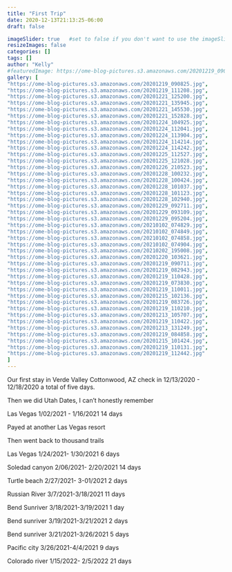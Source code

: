 ```yaml
---
title: "First Trip"
date: 2020-12-13T21:13:25-06:00
draft: false

imageSlider: true   #set to false if you don't want to use the imageSlider but a featuredImage
resizeImages: false
categories: []
tags: []
author: "Kelly"
#featuredImage: https://ome-blog-pictures.s3.amazonaws.com/20201219_090825.jpg
gallery: [
"https://ome-blog-pictures.s3.amazonaws.com/20201219_090825.jpg",
"https://ome-blog-pictures.s3.amazonaws.com/20201219_111208.jpg",
"https://ome-blog-pictures.s3.amazonaws.com/20201221_125200.jpg",
"https://ome-blog-pictures.s3.amazonaws.com/20201221_135945.jpg",
"https://ome-blog-pictures.s3.amazonaws.com/20201221_145530.jpg",
"https://ome-blog-pictures.s3.amazonaws.com/20201221_152828.jpg",
"https://ome-blog-pictures.s3.amazonaws.com/20201224_104925.jpg",
"https://ome-blog-pictures.s3.amazonaws.com/20201224_112041.jpg",
"https://ome-blog-pictures.s3.amazonaws.com/20201224_113904.jpg",
"https://ome-blog-pictures.s3.amazonaws.com/20201224_114214.jpg",
"https://ome-blog-pictures.s3.amazonaws.com/20201224_114242.jpg",
"https://ome-blog-pictures.s3.amazonaws.com/20201225_112527.jpg",
"https://ome-blog-pictures.s3.amazonaws.com/20201225_121028.jpg",
"https://ome-blog-pictures.s3.amazonaws.com/20201226_210523.jpg",
"https://ome-blog-pictures.s3.amazonaws.com/20201228_100232.jpg",
"https://ome-blog-pictures.s3.amazonaws.com/20201228_100424.jpg",
"https://ome-blog-pictures.s3.amazonaws.com/20201228_101037.jpg",
"https://ome-blog-pictures.s3.amazonaws.com/20201228_101123.jpg",
"https://ome-blog-pictures.s3.amazonaws.com/20201228_102940.jpg",
"https://ome-blog-pictures.s3.amazonaws.com/20201229_092711.jpg",
"https://ome-blog-pictures.s3.amazonaws.com/20201229_093109.jpg",
"https://ome-blog-pictures.s3.amazonaws.com/20201229_095204.jpg",
"https://ome-blog-pictures.s3.amazonaws.com/20210102_074829.jpg",
"https://ome-blog-pictures.s3.amazonaws.com/20210102_074849.jpg",
"https://ome-blog-pictures.s3.amazonaws.com/20210102_074858.jpg",
"https://ome-blog-pictures.s3.amazonaws.com/20210102_074904.jpg",
"https://ome-blog-pictures.s3.amazonaws.com/20210202_195008.jpg",
"https://ome-blog-pictures.s3.amazonaws.com/20201220_103621.jpg",
"https://ome-blog-pictures.s3.amazonaws.com/20201219_090711.jpg",
"https://ome-blog-pictures.s3.amazonaws.com/20201219_082943.jpg",
"https://ome-blog-pictures.s3.amazonaws.com/20201219_110428.jpg",
"https://ome-blog-pictures.s3.amazonaws.com/20201219_073830.jpg",
"https://ome-blog-pictures.s3.amazonaws.com/20201219_110011.jpg",
"https://ome-blog-pictures.s3.amazonaws.com/20201215_102136.jpg",
"https://ome-blog-pictures.s3.amazonaws.com/20201219_083726.jpg",
"https://ome-blog-pictures.s3.amazonaws.com/20201219_110210.jpg",
"https://ome-blog-pictures.s3.amazonaws.com/20201213_105707.jpg",
"https://ome-blog-pictures.s3.amazonaws.com/20201219_110422.jpg",
"https://ome-blog-pictures.s3.amazonaws.com/20201213_131249.jpg",
"https://ome-blog-pictures.s3.amazonaws.com/20201219_084858.jpg",
"https://ome-blog-pictures.s3.amazonaws.com/20201215_101424.jpg",
"https://ome-blog-pictures.s3.amazonaws.com/20201219_110131.jpg",
"https://ome-blog-pictures.s3.amazonaws.com/20201219_112442.jpg"
]
---
```




Our first stay in Verde Valley Cottonwood, AZ check in 12/13/2020 - 12/18/2020 a total of five days.

Then we did Utah
Dates, I can’t honestly remember

Las Vegas 1/02/2021 - 1/16/2021 14 days

Payed at another Las Vegas resort

Then went back to thousand trails

Las Vegas
1/24/2021- 1/30/2021 6 days

Soledad canyon 2/06/2021- 2/20/2021 14 days

Turtle beach
2/27/2021- 3-01/2021 2 days

Russian River
3/7/2021-3/18/2021 11 days

Bend Sunriver
3/18/2021-3/19/2021 1 day

Bend sunriver
3/19/2021-3/21/2021 2 days

 Bend sunriver
3/21/2021-3/26/2021 5 days

Pacific city 3/26/2021-4/4/2021 9 days

Colorado river 1/15/2022- 2/5/2022 21 days

